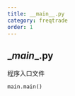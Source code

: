 ```yaml
---
title: __main__.py
category: freqtrade
order: 1
---
```


## \__main__.py
程序入口文件

```python
main.main()
```